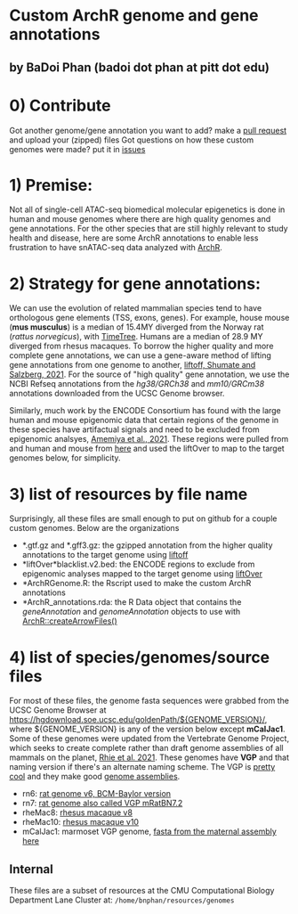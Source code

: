 # Custom ArchR genome and gene annotations
## by BaDoi Phan (badoi dot phan at pitt dot edu)

# 0) Contribute
Got another genome/gene annotation you want to add? make a [pull request](https://github.com/pfenninglab/custom_ArchR_genomes_and_annotations/pulls) and upload your (zipped) files
Got questions on how these custom genomes were made? put it in [issues](https://github.com/pfenninglab/custom_ArchR_genomes_and_annotations/issues)

# 1) Premise: 
Not all of single-cell ATAC-seq biomedical molecular epigenetics is done in human and mouse genomes where there are 
high quality genomes and gene annotations. For the other species that are still highly relevant to study health and disease, 
here are some ArchR annotations to enable less frustration to have snATAC-seq data analyzed with [ArchR](https://www.archrproject.com). 

# 2) Strategy for gene annotations:
We can use the evolution of related mammalian species tend to have orthologous gene elements (TSS, exons, genes). For example, house mouse (**mus musculus**) is a median of 15.4MY diverged from the Norway rat (_rattus norvegicus_), with [TimeTree](http://www.timetree.org). Humans are a median of 28.9 MY diverged from rhesus macaques. To borrow the higher quality and more complete gene annotations, we can use a gene-aware method of lifting gene annotations from one genome to another, [liftoff, Shumate and Salzberg, 2021](https://academic.oup.com/bioinformatics/article/37/12/1639/6035128). For the source of "high quality" gene annotation, we use the NCBI Refseq annotations from the *hg38/GRCh38* and *mm10/GRCm38* annotations downloaded from the UCSC Genome browser. 

Similarly, much work by the ENCODE Consortium has found with the large human and mouse epigenomic data that certain regions of the genome in these species have artifactual signals and need to be excluded from epigenomic analsyes, [Amemiya et al., 2021](https://www.nature.com/articles/s41598-019-45839-z). These regions were pulled from and human and mouse from [here](https://github.com/Boyle-Lab/Blacklist/) and used the liftOver to map to the target genomes below, for simplicity.

# 3) list of resources by file name
Surprisingly, all these files are small enough to put on github for a couple custom genomes. Below are the organizations 
- \*.gtf.gz and \*.gff3.gz: the gzipped annotation from the higher quality annotations to the target genome using [liftoff](https://github.com/agshumate/Liftoff)
- \*liftOver\*blacklist.v2.bed: the ENCODE regions to exclude from epigenomic analyses mapped to the target genome using [liftOver](https://genome-store.ucsc.edu)
- \*ArchRGenome.R: the Rscript used to make the custom ArchR annotations
- \*ArchR_annotations.rda: the R Data object that contains the *geneAnnotation* and *genomeAnnotation* objects to use with [ArchR::createArrowFiles()](https://www.archrproject.com/reference/createArrowFiles.html)

# 4) list of species/genomes/source files
For most of these files, the genome fasta sequences were grabbed from the UCSC Genome Browser at https://hgdownload.soe.ucsc.edu/goldenPath/${GENOME_VERSION}/, where ${GENOME_VERSION} is any of the version below except **mCalJac1**. Some of these genomes were updated from the Vertebrate Genome Project, which seeks to create complete rather than draft genome assemblies of all mammals on the planet, [Rhie et al. 2021](https://www.nature.com/articles/s41586-021-03451-0). These genomes have **VGP** and that naming version if there's an alternate naming scheme. The VGP is [pretty cool](https://vertebrategenomesproject.org) and they make good [genome assemblies](https://vgp.github.io/genomeark/).

- rn6: [rat genome v6, BCM-Baylor version](https://www.nature.com/articles/nature02426)
- rn7: [rat genome also called VGP mRatBN7.2](https://journals.physiology.org/doi/abs/10.1152/physiolgenomics.00017.2022)
- rheMac8: [rhesus macaque v8](https://hgdownload.soe.ucsc.edu/goldenPath/rheMac8/bigZips/)
- rheMac10: [rhesus macaque v10](https://www.science.org/doi/10.1126/science.abc6617?url_ver=Z39.88-2003&rfr_id=ori:rid:crossref.org&rfr_dat=cr_pub%20%200pubmed)
- mCalJac1: marmoset VGP genome, [fasta from the maternal assembly here](https://www.ncbi.nlm.nih.gov/assembly/GCA_011078405.1/)


## Internal
These files are a subset of resources at the CMU Computational Biology Department Lane Cluster at:
`/home/bnphan/resources/genomes`
